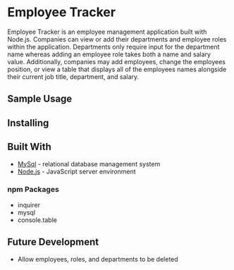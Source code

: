# Employee Tracker

Employee Tracker is an employee management application built with Node.js. Companies can view or add their departments and employee roles within the application. Departments only require input for the department name whereas adding an employee role takes both a name and salary value. Additionally, companies may add employees, change the employees position, or view a table that displays all of the employees names alongside their current job title, department, and salary.

## Sample Usage

## Installing

## Built With

- [MySql](https://www.mysql.com/) - relational database management system
- [Node.js](https://nodejs.org/en/) - JavaScript server environment

### npm Packages

- inquirer
- mysql
- console.table

## Future Development

- Allow employees, roles, and departments to be deleted
